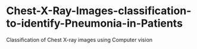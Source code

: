 # Chest-X-Ray-Images-classification-to-identify-Pneumonia-in-Patients
Classification of Chest X-ray images using Computer vision
